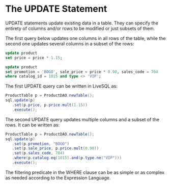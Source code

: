 # The UPDATE Statement

UPDATE statements update existing data in a table. They can specify the entirety of columns and/or rows to be modified or just subsets of them.

The first query below updates one columns in all rows of the table, while the second one updates several columns in a subset of the rows:

```sql
update product
set price = price * 1.15;
```

```sql
update product
set promotion = 'BOGO', sale_price = price * 0.90, sales_code = 704
where catalog_id = 1015 and type <> 'VIP';
```

The first UPDATE query can be written in LiveSQL as:

```java
ProductTable p = ProductDAO.newTable();
sql.update(p)
   .set(p.price, p.price.mult(1.15))
   .execute();
```

The second UPDATE query updates multiple columns and a subset of the rows. It can be written as:

```java
ProductTable p = ProductDAO.newTable();
sql.update(p)
   .set(p.promotion, "BOGO")
   .set(p.sale_price, p.price.mult(0.90))
   .set(p.sales_code, 704)
   .where(p.catalog.eq(1015).and(p.type.ne("VIP")))
   .execute();
```

The filtering predicate in the WHERE clause can be as simple or as complex as needed according to the Expression Language.


